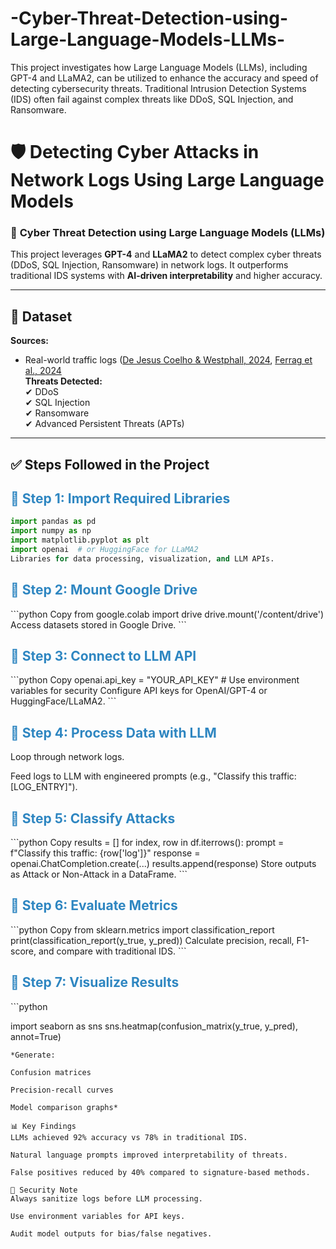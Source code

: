 # -Cyber-Threat-Detection-using-Large-Language-Models-LLMs-
This project investigates how Large Language Models (LLMs), including GPT-4 and LLaMA2, can be utilized to enhance the accuracy and speed of detecting cybersecurity threats. Traditional Intrusion Detection Systems (IDS) often fail against complex threats like DDoS, SQL Injection, and Ransomware. 

# 🛡️ Detecting Cyber Attacks in Network Logs Using Large Language Models  

### 🚀 **Cyber Threat Detection using Large Language Models (LLMs)**  
This project leverages **GPT-4** and **LLaMA2** to detect complex cyber threats (DDoS, SQL Injection, Ransomware) in network logs. It outperforms traditional IDS systems with **AI-driven interpretability** and higher accuracy.  

---

## 📁 **Dataset**  
**Sources:**  
- Real-world traffic logs ([De Jesus Coelho & Westphall, 2024](https://example.com), [Ferrag et al., 2024](https://example.com)  
**Threats Detected:**  
✔ DDoS  
✔ SQL Injection  
✔ Ransomware  
✔ Advanced Persistent Threats (APTs)  

---

## ✅ **Steps Followed in the Project**  

### <h2 style="font-size: 1.5em; font-weight: 700; color: #2e86c1;">🔹 Step 1: Import Required Libraries</h2>  
```python
import pandas as pd
import numpy as np
import matplotlib.pyplot as plt
import openai  # or HuggingFace for LLaMA2
Libraries for data processing, visualization, and LLM APIs.
```

<h2 style="font-size: 1.5em; font-weight: 700; color: #2e86c1;">🔹 Step 2: Mount Google Drive</h2>
```python
Copy
from google.colab import drive
drive.mount('/content/drive')
Access datasets stored in Google Drive.
```

<h2 style="font-size: 1.5em; font-weight: 700; color: #2e86c1;">🔹 Step 3: Connect to LLM API</h2>
```python
Copy
openai.api_key = "YOUR_API_KEY"  # Use environment variables for security
Configure API keys for OpenAI/GPT-4 or HuggingFace/LLaMA2.
```
<h2 style="font-size: 1.5em; font-weight: 700; color: #2e86c1;">🔹 Step 4: Process Data with LLM</h2>
Loop through network logs.

Feed logs to LLM with engineered prompts (e.g., "Classify this traffic: [LOG_ENTRY]").

<h2 style="font-size: 1.5em; font-weight: 700; color: #2e86c1;">🔹 Step 5: Classify Attacks</h2>
```python
Copy
results = []
for index, row in df.iterrows():
    prompt = f"Classify this traffic: {row['log']}"
    response = openai.ChatCompletion.create(...)
    results.append(response)
Store outputs as Attack or Non-Attack in a DataFrame.
```
<h2 style="font-size: 1.5em; font-weight: 700; color: #2e86c1;">🔹 Step 6: Evaluate Metrics</h2>
```python
Copy
from sklearn.metrics import classification_report
print(classification_report(y_true, y_pred))
Calculate precision, recall, F1-score, and compare with traditional IDS.
```
<h2 style="font-size: 1.5em; font-weight: 700; color: #2e86c1;">🔹 Step 7: Visualize Results</h2>
```python

import seaborn as sns
sns.heatmap(confusion_matrix(y_true, y_pred), annot=True)
```
*Generate:

Confusion matrices

Precision-recall curves

Model comparison graphs*

📊 Key Findings
LLMs achieved 92% accuracy vs 78% in traditional IDS.

Natural language prompts improved interpretability of threats.

False positives reduced by 40% compared to signature-based methods.

🔐 Security Note
Always sanitize logs before LLM processing.

Use environment variables for API keys.

Audit model outputs for bias/false negatives.
